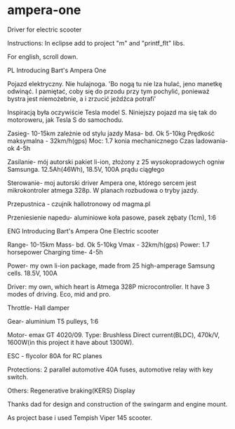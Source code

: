 # ampera-one
Driver for electric scooter


Instructions:
In eclipse add to project "m" and "printf_flt" libs.

For english, scroll down.

PL
Introducing Bart's Ampera One

Pojazd elektryczny. Nie hulajnoga. 'Bo nogą tu nie lza hulać, jeno manetkę odwinąć. I pamiętać, coby się do przodu przy tym pochylić, ponieważ bystra jest niemożebnie, a i zrzucić jeźdźca potrafi'

Inspiracją była oczywiście Tesla model S.
Niniejszy pojazd ma się tak do motoroweru, jak Tesla S do samochodu.

Zasieg- 10-15km zależnie od stylu jazdy
Masa- bd. Ok 5-10kg
Prędkość maksymalna - 32km/h(gps)
Moc: 1.7 konia mechanicznego
Czas ladowania- ok 4-5h

Zasilanie- mój autorski pakiet li-ion, złożony z 25 wysokopradowych ogniw Samsunga. 12.5Ah(46Wh), 18.5V, 100A prądu ciągłego

Sterowanie- moj autorski driver Ampera one, którego sercem jest mikrokontroler atmega 328p. W planach rozbudowa o tryby jazdy.

Przepustnica - czujnik hallotronowy od magma.pl

Przeniesienie napedu- aluminiowe koła pasowe, pasek zębaty (1cm), 1:6

ENG
Introducing Bart's Ampera One
Electric scooter



Range- 10-15km
Mass- bd. Ok 5-10kg
Vmax - 32km/h(gps)
Power: 1.7 horsepower
Charging time- 4-5h

Power- my own li-ion package, made from 25 high-amperage Samsung cells. 18.5V, 100A

Driver: my own, which heart is Atmega 328P microcontroller. It have 3 modes of driving. Eco, mid and pro.

Throttle- Hall damper

Gear- aluminium T5 pulleys, 1:6

Motor- emax GT 4020/09. Type: Brushless Direct current(BLDC), 470k/V, 1600W(in this project it have about 1300W).

ESC - flycolor 80A for RC planes

Protections: 2 parallel automotive 40A fuses, automotive relay with key switch.

Others:
Regenerative braking(KERS)
Display

Thanks dad for design and construction of the swingarm and engine mount.

As project base i used Tempish Viper 145 scooter.

